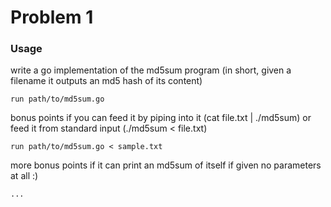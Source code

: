 # Problem 1

### Usage

write a go implementation of the md5sum program (in short, given a filename it outputs an md5 hash of its content)

    run path/to/md5sum.go

bonus points if you can feed it by piping into it (cat file.txt | ./md5sum) or feed it from standard input (./md5sum < file.txt)

    run path/to/md5sum.go < sample.txt

more bonus points if it can print an md5sum of itself if given no parameters at all :)

    ... 

